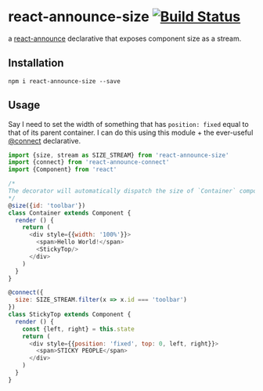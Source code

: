 # react-announce-size [![Build Status](https://travis-ci.org/tusharmath/react-announce-size.svg?branch=master)](https://travis-ci.org/tusharmath/react-announce-size)
a [react-announce](https://github.com/tusharmath/react-announce) declarative that exposes component size as a stream.


## Installation
```
npm i react-announce-size --save
```

## Usage
Say I need to set the width of something that has `position: fixed` equal to that of its parent container. I can do this using this module + the ever-useful [@connect](https://travis-ci.org/tusharmath/react-announce-connect) declarative.


```javascript
import {size, stream as SIZE_STREAM} from 'react-announce-size'
import {connect} from 'react-announce-connect'
import {Component} from 'react'

/*
The decorator will automatically dispatch the size of `Container` component whenever the screen size changes or the component itself is re-rendered.
*/
@size({id: 'toolbar'})
class Container extends Component {
  render () {
    return (
      <div style={{width: '100%'}}>
        <span>Hello World!</span>
        <StickyTop/>
      </div>
    )
  }
}

@connect({
  size: SIZE_STREAM.filter(x => x.id === 'toolbar')
})
class StickyTop extends Component {
  render () {
    const {left, right} = this.state
    return (
      <div style={{position: 'fixed', top: 0, left, right}}>
        <span>STICKY PEOPLE</span>
      </div>
    )
  }
}

```
